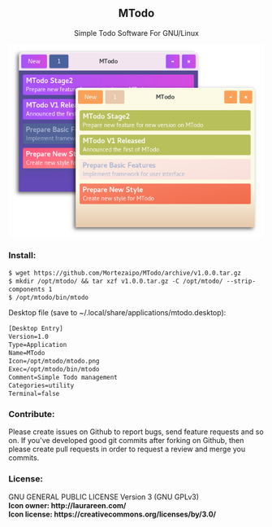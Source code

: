 <div align="center">
     <p style="text-align:center"><h2>MTodo</h2></p>
     <p style="text-align:center">Simple Todo Software For GNU/Linux</p>
     <img src="screenshot.png">
</div>

<h3>Install:</h3>

```
$ wget https://github.com/Mortezaipo/MTodo/archive/v1.0.0.tar.gz
$ mkdir /opt/mtodo/ && tar xzf v1.0.0.tar.gz -C /opt/mtodo/ --strip-components 1
$ /opt/mtodo/bin/mtodo
```

Desktop file (save to ~/.local/share/applications/mtodo.desktop):

```
[Desktop Entry]
Version=1.0
Type=Application
Name=MTodo
Icon=/opt/mtodo/mtodo.png
Exec=/opt/mtodo/bin/mtodo
Comment=Simple Todo management
Categories=utility
Terminal=false
```

<h3>Contribute:</h3>
Please create issues on Github to report bugs, send feature requests and so on. If you've developed good git commits after forking on Github, then please create pull requests in order to request a review and merge you commits.

<h3>License:</h3>
GNU GENERAL PUBLIC LICENSE Version 3 (GNU GPLv3)
<br>
<strong>Icon owner:<strong> http://laurareen.com/ <br>
<strong>Icon license:</strong> https://creativecommons.org/licenses/by/3.0/
